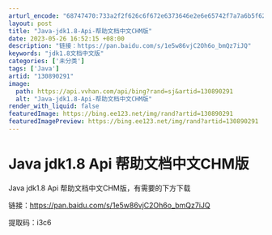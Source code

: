 ```yaml
---
arturl_encode: "68747470:733a2f2f626c6f672e6373646e2e6e65742f7a7a6b5f626a2f:61727469636c652f64657461696c732f313330383930323931"
layout: post
title: "Java-jdk1.8-Api-帮助文档中文CHM版"
date: 2023-05-26 16:52:15 +08:00
description: "链接：https://pan.baidu.com/s/1e5w86vjC2Oh6o_bmQz7iJQ"
keywords: "jdk1.8文档中文版"
categories: ['未分类']
tags: ['Java']
artid: "130890291"
image:
  path: https://api.vvhan.com/api/bing?rand=sj&artid=130890291
  alt: "Java-jdk1.8-Api-帮助文档中文CHM版"
render_with_liquid: false
featuredImage: https://bing.ee123.net/img/rand?artid=130890291
featuredImagePreview: https://bing.ee123.net/img/rand?artid=130890291
---
```


# Java jdk1.8 Api 帮助文档中文CHM版

Java jdk1.8 Api 帮助文档中文CHM版，有需要的下方下载

链接：https://pan.baidu.com/s/1e5w86vjC2Oh6o_bmQz7iJQ
  
提取码：i3c6
